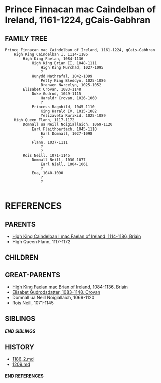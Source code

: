 # Prince Finnacan mac Caindelban of Ireland, 1161-1224, gCais-Gabhran

## FAMILY TREE 
```
Prince Finnacan mac Caindelban of Ireland, 1161-1224, gCais-Gabhran
    High King Caindelban I, 1114-1186
        High King Faelan, 1084-1136
            High King Brian II, 1048-1111
                High King Murchad, 1027-1095
                ?
            Hunydd Mathrafal, 1042-1099
                Petty King Bleddyn, 1025-1086
                Branwen Nwrcelyn, 1025-1052
        Elisabet Crovan, 1083-1148
            Duke Gudrod, 1049-1115
                Haraldr Crovan, 1026-1060
                ?
            Princess Ragnhild, 1045-1110
                King Harald IV, 1015-1082
                Yelizaveta Rurikid, 1025-1089
    High Queen Flann, 1117-1172
        Domnall ua Neill Noigiallaich, 1069-1120
            Earl Flaithbertach, 1045-1110
                Earl Domnall, 1027-1098
                ?
            Flann, 1037-1111
                ?
                ?
        Rois Neill, 1071-1145
            Domnall Neill, 1030-1077
                Earl Niall, 1004-1061
                ?
            Eua, 1040-1090
                ?
                ?
        
```


# REFERENCES

## PARENTS 
* [High King Caindelban I mac Faelan of Ireland, 1114-1186, Briain](p/caindelban_i_mac_faelan_1114.md)
* High Queen Flann, 1117-1172

## CHILDREN 


## GREAT-PARENTS 
* [High King Faelan mac Brian of Ireland, 1084-1136, Briain](p/faelan_mac_brian_1084.md)
* [Elisabet Gudrodsdatter, 1083-1148, Crovan](p/elisabet_gudrodsdatter_1083.md)
* Domnall ua Neill Noigiallaich, 1069-1120
* Rois Neill, 1071-1145

## SIBLINGS

##### END SIBLINGS  
## HISTORY
* [1186_2.md](../h/1186_2.md)
* [1209.md](../h/1209.md)

#### END REFERENCES
